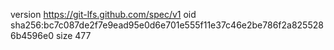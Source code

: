 version https://git-lfs.github.com/spec/v1
oid sha256:bc7c087de2f7e9ead95e0d6e701e555f11e37c46e2be786f2a8255286b4596e0
size 477
